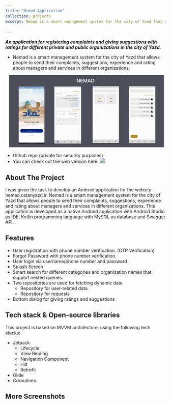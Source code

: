 ```yaml
---
title: "Nemad Application"
collection: projects
excerpt: Nemad is a smart management system for the city of Yazd that allows people to send their complaints, suggestions, experience and rating about managers and services in different organizations. <br/><br/> ![](/images/nemad_app/Nemad.png)

---
```


***An application for registering complaints and giving suggestions with ratings for different private and public organizations in the city of Yazd.***
- Nemad is a smart management system for the city of Yazd that allows people to send their complaints, suggestions, experience and rating about managers and services in different organizations.

![](/images/nemad_app/Nemad.png)


* Github repo (private for security purposes) 
* You can check out the web version here: ![](nemad.ostanyazd.ir)

<!-- ABOUT THE PROJECT -->

## About The Project
I was given the task to develop an Android application for the website nemad.ostanyazd.ir. Nemad is a smart management system for the city of Yazd that allows people to send their complaints, suggestions, experience and rating about managers and services in different organizations. This application is developed as a native Android application with Android Studio as IDE, Kotlin programming language with MySQL as database and Swagger API.

## Features 

- User registration with phone number verification. (OTP Verification)
- Forgot Password with phone number verification.
- User login via username/phone number and password 
- Splash Screen 
- Smart search for different categories and organization names that support nested queries.
- Two repositories are used for fetching dynamic data
  - Repository for user-related data
  - Repository for requests
- Bottom dialog for giving ratings and suggestions

## Tech stack & Open-source libraries
This project is based on MVVM architecture, using the following tech stacks:
- Jetpack
  - Lifecycle
  - View Binding
  - Navigation Component
  - Hilt 
  - Retrofit 
- Glide
- Coroutines


## More Screenshots 







